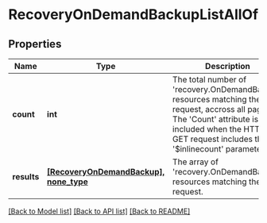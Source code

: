 # RecoveryOnDemandBackupListAllOf

## Properties
Name | Type | Description | Notes
------------ | ------------- | ------------- | -------------
**count** | **int** | The total number of &#39;recovery.OnDemandBackup&#39; resources matching the request, accross all pages. The &#39;Count&#39; attribute is included when the HTTP GET request includes the &#39;$inlinecount&#39; parameter. | [optional] 
**results** | [**[RecoveryOnDemandBackup], none_type**](RecoveryOnDemandBackup.md) | The array of &#39;recovery.OnDemandBackup&#39; resources matching the request. | [optional] 

[[Back to Model list]](../README.md#documentation-for-models) [[Back to API list]](../README.md#documentation-for-api-endpoints) [[Back to README]](../README.md)


